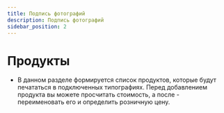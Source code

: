 ```yaml
---
title: Подпись фотографий
description: Подпись фотографий
sidebar_position: 2
---
```


# Продукты
* В данном разделе формируется список продуктов, которые будут печататься в подключенных типографиях. Перед добавлением продукта вы можете просчитать стоимость, а после - переименовать его и определить розничную цену.